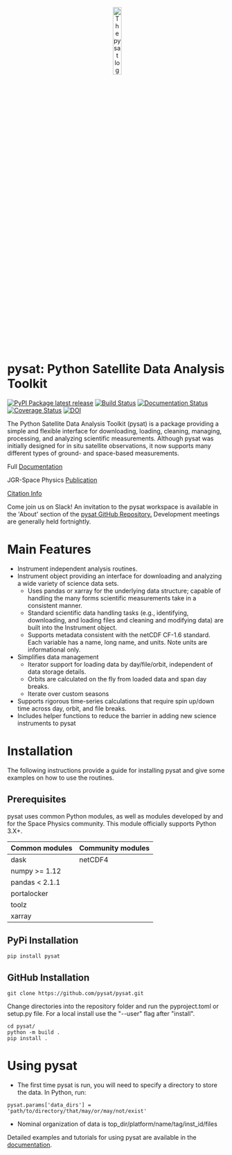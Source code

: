 <div align="center">
        <img height="0" width="0px">
        <img width="20%" src="https://raw.githubusercontent.com/pysat/pysat/main/docs/images/logo.png" alt="The pysat logo: A snake orbiting a blue sphere" title="pysat"</img>
</div>

# pysat: Python Satellite Data Analysis Toolkit
[![PyPI Package latest release](https://img.shields.io/pypi/v/pysat.svg)](https://pypi.python.org/pypi/pysat)
[![Build Status](https://github.com/pysat/pysat/actions/workflows/main.yml/badge.svg)](https://github.com/pysat/pysat/actions/workflows/main.yml/badge.svg)
[![Documentation Status](https://readthedocs.org/projects/pysat/badge/?version=latest)](http://pysat.readthedocs.io/en/latest/?badge=latest)
[![Coverage Status](https://coveralls.io/repos/github/pysat/pysat/badge.svg?branch=main)](https://coveralls.io/github/pysat/pysat?branch=main)
[![DOI](https://zenodo.org/badge/33449914.svg)](https://zenodo.org/badge/latestdoi/33449914)

The Python Satellite Data Analysis Toolkit (pysat) is a package providing a
simple and flexible interface for downloading, loading, cleaning, managing,
processing, and analyzing scientific measurements. Although pysat was initially
designed for in situ satellite observations, it now supports many different
types of ground- and space-based measurements.

Full [Documentation](http://pysat.readthedocs.io/en/latest/index.html)

JGR-Space Physics [Publication](https://doi.org/10.1029/2018JA025297)

[Citation Info](https://pysat.readthedocs.io/en/latest/citing.html)

Come join us on Slack! An invitation to the pysat workspace is available
in the 'About' section of the
[pysat GitHub Repository.](https://github.com/pysat/pysat)
Development meetings are generally held fortnightly.

# Main Features
* Instrument independent analysis routines.
* Instrument object providing an interface for downloading and analyzing a wide
  variety of science data sets.
  * Uses pandas or xarray for the underlying data structure;
    capable of handling the many forms scientific measurements take in a
    consistent manner.
  * Standard scientific data handling tasks (e.g., identifying, downloading,
    and loading files and cleaning and modifying data) are built into the
    Instrument object.
  * Supports metadata consistent with the netCDF CF-1.6 standard. Each variable
    has a name, long name, and units. Note units are informational only.
* Simplifies data management
  * Iterator support for loading data by day/file/orbit, independent of data
    storage details.
  * Orbits are calculated on the fly from loaded data and span day breaks.
  * Iterate over custom seasons
* Supports rigorous time-series calculations that require spin up/down time
  across day, orbit, and file breaks.
* Includes helper functions to reduce the barrier in adding new science
  instruments to pysat

# Installation

The following instructions provide a guide for installing pysat and give some
examples on how to use the routines.

## Prerequisites

pysat uses common Python modules, as well as modules developed by and for the
Space Physics community.  This module officially supports Python 3.X+.

| Common modules | Community modules |
| -------------- | ----------------- |
| dask           | netCDF4           |
| numpy >= 1.12  |                   |
| pandas < 2.1.1 |                   |
| portalocker    |                   |
| toolz          |                   |
| xarray         |                   |


## PyPi Installation
```
pip install pysat
```

## GitHub Installation
```
git clone https://github.com/pysat/pysat.git
```

Change directories into the repository folder and run the pyproject.toml or
setup.py file.  For a local install use the "--user" flag after "install".

```
cd pysat/
python -m build .
pip install .
```

# Using pysat

* The first time pysat is run, you will need to specify a directory to store
  the data. In Python, run:
```
pysat.params['data_dirs'] = 'path/to/directory/that/may/or/may/not/exist'
```
  * Nominal organization of data is top_dir/platform/name/tag/inst_id/files

Detailed examples and tutorials for using pysat are available in the
[documentation](http://pysat.readthedocs.io/en/latest/index.html).

